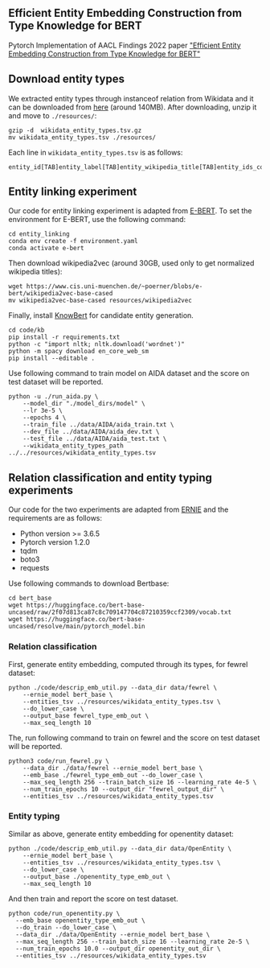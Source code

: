 ## Efficient Entity Embedding Construction from Type Knowledge for BERT
Pytorch Implementation of AACL Findings 2022 paper ["Efficient Entity Embedding
Construction from Type Knowledge for BERT"](to_add)

## Download entity types
We extracted entity types through instanceof relation from Wikidata and it can be downloaded from [here](https://drive.google.com/file/d/17ClfmuM65U_rRG4OHx34TMXvE0EEyiki/view?usp=sharing) (around 140MB).
After downloading, unzip it and move to `./resources/`:
```
gzip -d  wikidata_entity_types.tsv.gz
mv wikidata_entity_types.tsv ./resources/
```

Each line in `wikidata_entity_types.tsv` is as follows:
```
entity_id[TAB]entity_label[TAB]entity_wikipedia_title[TAB]entity_ids_connected_by_instanceof
```

## Entity linking experiment
Our code for entity linking experiment is adapted from [E-BERT](https://github.com/NPoe/ebert).
To set the environment for E-BERT, use the following command:

```
cd entity_linking
conda env create -f environment.yaml
conda activate e-bert
```

Then download wikipedia2vec (around 30GB, used only to get normalized wikipedia titles):
```
wget https://www.cis.uni-muenchen.de/~poerner/blobs/e-bert/wikipedia2vec-base-cased
mv wikipedia2vec-base-cased resources/wikipedia2vec
```

Finally, install [KnowBert](https://github.com/allenai/kb) for candidate entity generation.
```
cd code/kb
pip install -r requirements.txt
python -c "import nltk; nltk.download('wordnet')"
python -m spacy download en_core_web_sm
pip install --editable .
```

Use following command to train model on AIDA dataset and the score on test dataset will be reported.

```
python -u ./run_aida.py \
    --model_dir "./model_dirs/model" \
    --lr 3e-5 \
    --epochs 4 \
    --train_file ../data/AIDA/aida_train.txt \
    --dev_file ../data/AIDA/aida_dev.txt \
    --test_file ../data/AIDA/aida_test.txt \
    --wikidata_entity_types_path ../../resources/wikidata_entity_types.tsv
```

## Relation classification and entity typing experiments
Our code for the two experiments are adapted from
[ERNIE](https://github.com/thunlp/ERNIE) and the requirements are as follows:
- Python version >= 3.6.5
- Pytorch version 1.2.0
- tqdm
- boto3
- requests

Use following commands to download Bertbase:
```
cd bert_base
wget https://huggingface.co/bert-base-uncased/raw/2f07d813ca87c8c709147704c87210359ccf2309/vocab.txt
wget https://huggingface.co/bert-base-uncased/resolve/main/pytorch_model.bin
```

### Relation classification
First, generate entity embedding, computed through its types, for fewrel dataset:
```
python ./code/descrip_emb_util.py --data_dir data/fewrel \
    --ernie_model bert_base \
    --entities_tsv ../resources/wikidata_entity_types.tsv \
    --do_lower_case \
    --output_base fewrel_type_emb_out \
    --max_seq_length 10
```

The, run following command to train on fewrel and the score on test
dataset will be reported.

```
python3 code/run_fewrel.py \
    --data_dir ./data/fewrel --ernie_model bert_base \
    --emb_base ./fewrel_type_emb_out --do_lower_case \
    --max_seq_length 256 --train_batch_size 16 --learning_rate 4e-5 \
    --num_train_epochs 10 --output_dir "fewrel_output_dir" \
    --entities_tsv ../resources/wikidata_entity_types.tsv
```

### Entity typing
Similar as above, generate entity embedding for openentity dataset:

```
python ./code/descrip_emb_util.py --data_dir data/OpenEntity \
    --ernie_model bert_base \
    --entities_tsv ../resources/wikidata_entity_types.tsv \
    --do_lower_case \
    --output_base ./openentity_type_emb_out \
    --max_seq_length 10
```

And then train and report the score on test dataset.

```
python code/run_openentity.py \
  --emb_base openentity_type_emb_out \
  --do_train --do_lower_case \
  --data_dir ./data/OpenEntity --ernie_model bert_base \
  --max_seq_length 256 --train_batch_size 16 --learning_rate 2e-5 \
  --num_train_epochs 10.0 --output_dir openentity_out_dir \
  --entities_tsv ../resources/wikidata_entity_types.tsv
```
